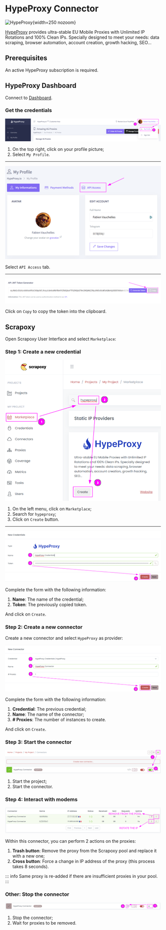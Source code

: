 # HypeProxy Connector

![HypeProxy](/assets/images/hypeproxy.svg){width=250 nozoom}

[HypeProxy](https://hypeproxy.io) provides ultra-stable EU Mobile Proxies with Unlimited IP Rotations and 100% Clean IPs.
Specially designed to meet your needs: data scraping, browser automation, account creation, growth hacking, SEO...


## Prerequisites

An active HypeProxy subscription is required.


## HypeProxy Dashboard

Connect to [Dashboard](https://app.hypeproxy.io).


### Get the credentials

![HypeProxy Profile Select](hypeproxy_profile_select.png)

1. On the top right, click on your profile picture;
2. Select `My Profile`.

---

![HypeProxy Token Select](hypeproxy_token_select.png)

Select `API Access` tab.

---

![HypeProxy Token View](hypeproxy_token_view.png)

Click on `Copy` to copy the token into the clipboard. 


## Scrapoxy

Open Scrapoxy User Interface and select `Marketplace`:


### Step 1: Create a new credential

![Credential Select](spx_credential_select.png)

1. On the left menu, click on `Marketplace`;
2. Search for `hypeproxy`;
3. Click on `Create` button.

---

![Credential Form](spx_credential_create.png)

Complete the form with the following information:
1. **Name**: The name of the credential;
2. **Token**: The previously copied token.

And click on `Create`.


### Step 2: Create a new connector

Create a new connector and select `HypeProxy` as provider:

![Connector Create](spx_connector_create.png)

Complete the form with the following information:
1. **Credential**: The previous credential;
2. **Name**: The name of the connector;
3. **# Proxies**: The number of instances to create.

And click on `Create`.


### Step 3: Start the connector

![Connector Start](spx_connector_start.png)

1. Start the project;
2. Start the connector.


### Step 4: Interact with modems

![SPX Proxies](spx_proxies.png)

Within this connector, you can perform 2 actions on the proxies:
1. **Trash button**: Remove the proxy from the Scrapoxy pool and replace it with a new one;
2. **Cross button**: Force a change in IP address of the proxy (this process takes 8 seconds).

::: info
Same proxy is re-added if there are insufficient proxies in your pool.
:::


### Other: Stop the connector

![Connector Stop](spx_connector_stop.png)

1. Stop the connector;
2. Wait for proxies to be removed.
